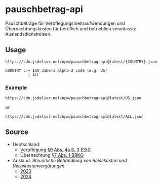 # pauschbetrag-api
Pauschbeträge für Verpflegungsmehraufwendungen und Übernachtungskosten für beruflich und betrieblich veranlasste Auslandsdienstreisen.

## Usage

`https://cdn.jsdelivr.net/npm/pauschbetrag-api@latest/{COUNTRY}.json`
```
COUNTRY ::= ISO 3166-1 alpha-2 code (e.g. US)
          | ALL
```

### Example

`https://cdn.jsdelivr.net/npm/pauschbetrag-api@latest/US.json`

or

`https://cdn.jsdelivr.net/npm/pauschbetrag-api@latest/ALL.json`

## Source

- Deutschland:
    - Verpflegung [§9 Abs. 4a S. 3 EStG](https://www.gesetze-im-internet.de/estg/__9.html)
    - Übernachtung [§7 Abs. 1 BRKG](https://www.gesetze-im-internet.de/brkg_2005/__7.html)
- Ausland: *Steuerliche Behandlung von Reisekosten und Reisekostenvergütungen*
    - [2023](https://www.bundesfinanzministerium.de/Content/DE/Downloads/BMF_Schreiben/Steuerarten/Lohnsteuer/2022-11-23-steuerliche-behandlung-reisekosten-reisekostenverguetungen-2023.pdf)
    - [2024](https://www.bundesfinanzministerium.de/Content/DE/Downloads/BMF_Schreiben/Steuerarten/Lohnsteuer/2023-11-21-steuerliche-behandlung-reisekosten-reisekostenverguetungen-2024.pdf)
